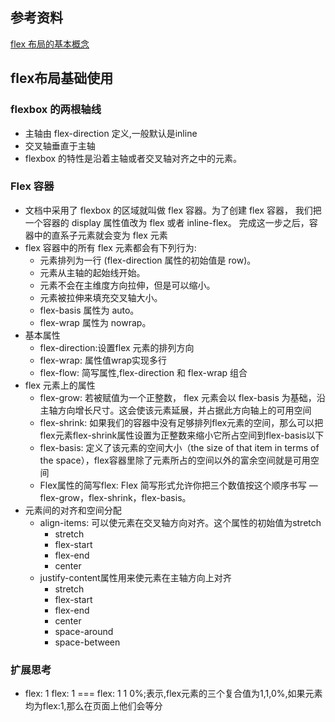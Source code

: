 ## 参考资料
[flex 布局的基本概念](https://developer.mozilla.org/zh-CN/docs/Web/CSS/CSS_Flexible_Box_Layout/Basic_Concepts_of_Flexbox)

## flex布局基础使用
### flexbox 的两根轴线
- 主轴由 flex-direction 定义,一般默认是inline
- 交叉轴垂直于主轴
- flexbox 的特性是沿着主轴或者交叉轴对齐之中的元素。
### Flex 容器
- 文档中采用了 flexbox 的区域就叫做 flex 容器。为了创建 flex 容器， 我们把一个容器的 display 属性值改为 flex 或者 inline-flex。 完成这一步之后，容器中的直系子元素就会变为 flex 元素
- flex 容器中的所有 flex 元素都会有下列行为:
    - 元素排列为一行 (flex-direction 属性的初始值是 row)。
    - 元素从主轴的起始线开始。
    - 元素不会在主维度方向拉伸，但是可以缩小。
    - 元素被拉伸来填充交叉轴大小。
    - flex-basis 属性为 auto。
    - flex-wrap 属性为 nowrap。
- 基本属性
    - flex-direction:设置flex 元素的排列方向
    - flex-wrap: 属性值wrap实现多行
    - flex-flow: 简写属性,flex-direction 和 flex-wrap 组合
- flex 元素上的属性
    - flex-grow: 若被赋值为一个正整数， flex 元素会以 flex-basis 为基础，沿主轴方向增长尺寸。这会使该元素延展，并占据此方向轴上的可用空间
    - flex-shrink: 如果我们的容器中没有足够排列flex元素的空间，那么可以把flex元素flex-shrink属性设置为正整数来缩小它所占空间到flex-basis以下
    - flex-basis: 定义了该元素的空间大小（the size of that item in terms of the space），flex容器里除了元素所占的空间以外的富余空间就是可用空间
    - Flex属性的简写flex: Flex 简写形式允许你把三个数值按这个顺序书写 — flex-grow，flex-shrink，flex-basis。
- 元素间的对齐和空间分配
    - align-items: 可以使元素在交叉轴方向对齐。这个属性的初始值为stretch
        - stretch
        - flex-start
        - flex-end
        - center
    - justify-content属性用来使元素在主轴方向上对齐
        - stretch
        - flex-start
        - flex-end
        - center
        - space-around
        - space-between


### 扩展思考
- flex: 1
    flex: 1 === flex: 1 1 0%;表示,flex元素的三个复合值为1,1,0%,如果元素均为flex:1,那么在页面上他们会等分